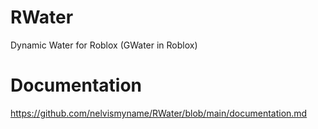 # RWater
Dynamic Water for Roblox (GWater in Roblox)

# Documentation
https://github.com/nelvismyname/RWater/blob/main/documentation.md

